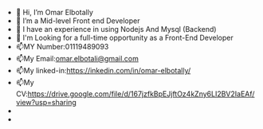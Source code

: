 - 👋 Hi, I’m Omar Elbotally
- 👀 I’m a Mid-level Front end Developer
- 🌱 I have an experience in using Nodejs And Mysql (Backend)
- 💞️ I'm Looking for a full-time opportunity as a Front-End Developer
- 📫MY Number:01119489093
- 📫My Email:omar.elbotali@gmail.com 
- 📫My linked-in:https://inkedin.com/in/omar-elbotally/
- 📫My CV:https://drive.google.com/file/d/167jzfkBpEJjftOz4kZny6LI2BV2IaEAf/view?usp=sharing
- 
- 




